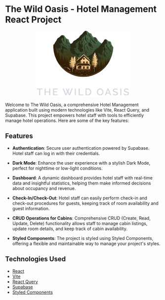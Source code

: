 # The Wild Oasis - Hotel Management React Project

<div align="center">
  <img src="./public/logo-dark.png" alt="Project Logo">
</div>

Welcome to The Wild Oasis, a comprehensive Hotel Management application built using modern technologies like Vite, React Query, and Supabase. This project empowers hotel staff with tools to efficiently manage hotel operations. Here are some of the key features:

## Features

-   **Authentication**: Secure user authentication powered by Supabase. Hotel staff can log in with their credentials.

-   **Dark Mode**: Enhance the user experience with a stylish Dark Mode, perfect for nighttime or low-light conditions.

-   **Dashboard**: A dynamic dashboard provides hotel staff with real-time data and insightful statistics, helping them make informed decisions about occupancy and revenue.

-   **Check-In/Check-Out**: Hotel staff can easily perform check-in and check-out procedures for guests, keeping track of room availability and guest information.

-   **CRUD Operations for Cabins**: Comprehensive CRUD (Create, Read, Update, Delete) functionality allows staff to manage cabin listings, update room details, and keep track of cabin availability.

-   **Styled Components**: The project is styled using Styled Components, offering a flexible and maintainable way to manage your project's styles.

## Technologies Used

-   [React](https://reactjs.org/)
-   [Vite](https://vitejs.dev/)
-   [React Query](https://react-query.tanstack.com/)
-   [Supabase](https://supabase.io/)
-   [Styled Components](https://styled-components.com/)
